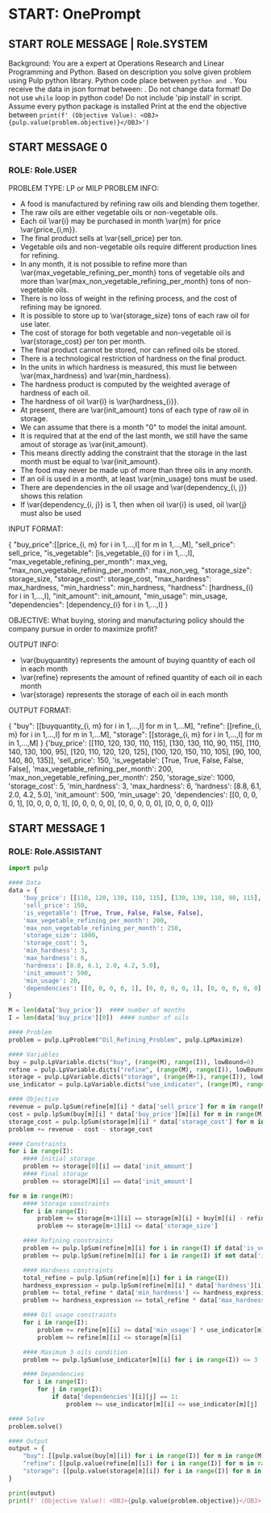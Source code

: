 # START: OnePrompt 
## START ROLE MESSAGE | Role.SYSTEM 
Background: You are a expert at Operations Research and Linear Programming and Python. Based on description you solve given problem using Pulp python library. Python code place between ```python and ```. You receive the data in json format between: <DATA></DATA>. Do not change data format! Do not use `while` loop in python code! Do not include 'pip install' in script. Assume every python package is installed Print at the end the objective between <OBJ></OBJ> `print(f' (Objective Value): <OBJ>{pulp.value(problem.objective)}</OBJ>')`  
## START MESSAGE 0 
### ROLE: Role.USER
<DESCRIPTION>
PROBLEM TYPE: LP or MILP
PROBLEM INFO:

- A food is manufactured by refining raw oils and blending them together. 
- The raw oils are either vegetable oils or non-vegetable oils. 
- Each oil \var{i} may be purchased in month \var{m} for price \var{price_{i,m}}.
- The final product sells at \var{sell_price} per ton.
- Vegetable oils and non-vegetable oils require different production lines for refining. 
- In any month, it is not possible to refine more than \var{max_vegetable_refining_per_month} tons of vegetable oils and more than \var{max_non_vegetable_refining_per_month} tons of non-vegetable oils. 
- There is no loss of weight in the refining process, and the cost of refining may be ignored.
- It is possible to store up to \var{storage_size} tons of each raw oil for use later. 
- The cost of storage for both vegetable and non-vegetable oil is \var{storage_cost} per ton per month.
- The final product cannot be stored, nor can refined oils be stored.
- There is a technological restriction of hardness on the final product. 
- In the units in which hardness is measured, this must lie between \var{max_hardness} and \var{min_hardness}.
- The hardness product is computed by the weighted average of hardness of each oil.
- The hardness of oil \var{i} is \var{hardness_{i}}.
- At present, there are \var{init_amount} tons of each type of raw oil in storage. 
- We can assume that there is a month "0" to model the inital amount.
- It is required that at the end of the last month, we still have the same amout of storage as \var{init_amount}.
- This means directly adding the constraint that the storage in the last month must be equal to \var{init_amount}.
- The food may never be made up of more than three oils in any month.
- If an oil is used in a month, at least \var{min_usage} tons must be used.
- There are dependencies in the oil usage and \var{dependency_{i, j}} shows this relation
- If \var{dependency_{i, j}} is 1, then when oil \var{i} is used, oil \var{j} must also be used


INPUT FORMAT:

{
    "buy_price":[[price_{i, m} for i in 1,...,I] for m in 1,...,M],
    "sell_price": sell_price,
    "is_vegetable": [is_vegetable_{i} for i in 1,...,I],
    "max_vegetable_refining_per_month": max_veg,
    "max_non_vegetable_refining_per_month": max_non_veg,
    "storage_size": storage_size,
    "storage_cost": storage_cost,
    "max_hardness": max_hardness,
    "min_hardness": min_hardness,
    "hardness": [hardness_{i} for i in 1,...,I],
    "init_amount": init_amount,
    "min_usage": min_usage,
    "dependencies": [dependency_{i} for i in 1,...,I]
}


OBJECTIVE: What buying, storing and manufacturing policy should the company pursue in order to maximize profit?

OUTPUT INFO: 

- \var{buyquantity} represents the amount of buying quantity of each oil in each month
- \var{refine} represents the amount of refined quantity of each oil in each month
- \var{storage} represents the storage of each oil in each month
 
OUTPUT FORMAT: 

{
    "buy": [[buyquantity_{i, m} for i in 1,...,I] for m in 1,...M],
    "refine": [[refine_{i, m} for i in 1,...,I] for m in 1,...M],
    "storage": [[storage_{i, m} for i in 1,...,I] for m in 1,...,M]
} 
</DESCRIPTION>
<DATA>
{'buy_price': [[110, 120, 130, 110, 115], [130, 130, 110, 90, 115], [110, 140, 130, 100, 95], [120, 110, 120, 120, 125], [100, 120, 150, 110, 105], [90, 100, 140, 80, 135]], 'sell_price': 150, 'is_vegetable': [True, True, False, False, False], 'max_vegetable_refining_per_month': 200, 'max_non_vegetable_refining_per_month': 250, 'storage_size': 1000, 'storage_cost': 5, 'min_hardness': 3, 'max_hardness': 6, 'hardness': [8.8, 6.1, 2.0, 4.2, 5.0], 'init_amount': 500, 'min_usage': 20, 'dependencies': [[0, 0, 0, 0, 1], [0, 0, 0, 0, 1], [0, 0, 0, 0, 0], [0, 0, 0, 0, 0], [0, 0, 0, 0, 0]]}</DATA>


## START MESSAGE 1 
### ROLE: Role.ASSISTANT
```python
import pulp

#### Data
data = {
    'buy_price': [[110, 120, 130, 110, 115], [130, 130, 110, 90, 115], [110, 140, 130, 100, 95], [120, 110, 120, 120, 125], [100, 120, 150, 110, 105], [90, 100, 140, 80, 135]],
    'sell_price': 150,
    'is_vegetable': [True, True, False, False, False],
    'max_vegetable_refining_per_month': 200,
    'max_non_vegetable_refining_per_month': 250,
    'storage_size': 1000,
    'storage_cost': 5,
    'min_hardness': 3,
    'max_hardness': 6,
    'hardness': [8.8, 6.1, 2.0, 4.2, 5.0],
    'init_amount': 500,
    'min_usage': 20,
    'dependencies': [[0, 0, 0, 0, 1], [0, 0, 0, 0, 1], [0, 0, 0, 0, 0], [0, 0, 0, 0, 0], [0, 0, 0, 0, 0]]
}

M = len(data['buy_price'])  #### number of months
I = len(data['buy_price'][0])  #### number of oils

#### Problem
problem = pulp.LpProblem("Oil_Refining_Problem", pulp.LpMaximize)

#### Variables
buy = pulp.LpVariable.dicts("buy", (range(M), range(I)), lowBound=0)
refine = pulp.LpVariable.dicts("refine", (range(M), range(I)), lowBound=0)
storage = pulp.LpVariable.dicts("storage", (range(M+1), range(I)), lowBound=0)
use_indicator = pulp.LpVariable.dicts("use_indicator", (range(M), range(I)), cat='Binary')

#### Objective
revenue = pulp.lpSum(refine[m][i] * data['sell_price'] for m in range(M) for i in range(I))
cost = pulp.lpSum(buy[m][i] * data['buy_price'][m][i] for m in range(M) for i in range(I))
storage_cost = pulp.lpSum(storage[m][i] * data['storage_cost'] for m in range(1, M+1) for i in range(I))
problem += revenue - cost - storage_cost

#### Constraints
for i in range(I):
    #### Initial storage
    problem += storage[0][i] == data['init_amount']
    #### Final storage
    problem += storage[M][i] == data['init_amount']

for m in range(M):
    #### Storage constraints
    for i in range(I):
        problem += storage[m+1][i] == storage[m][i] + buy[m][i] - refine[m][i]
        problem += storage[m+1][i] <= data['storage_size']

    #### Refining constraints
    problem += pulp.lpSum(refine[m][i] for i in range(I) if data['is_vegetable'][i]) <= data['max_vegetable_refining_per_month']
    problem += pulp.lpSum(refine[m][i] for i in range(I) if not data['is_vegetable'][i]) <= data['max_non_vegetable_refining_per_month']

    #### Hardness constraints
    total_refine = pulp.lpSum(refine[m][i] for i in range(I))
    hardness_expression = pulp.lpSum(refine[m][i] * data['hardness'][i] for i in range(I))
    problem += total_refine * data['min_hardness'] <= hardness_expression
    problem += hardness_expression <= total_refine * data['max_hardness']

    #### Oil usage constraints
    for i in range(I):
        problem += refine[m][i] >= data['min_usage'] * use_indicator[m][i]
        problem += refine[m][i] <= storage[m][i]

    #### Maximum 3 oils condition
    problem += pulp.lpSum(use_indicator[m][i] for i in range(I)) <= 3

    #### Dependencies
    for i in range(I):
        for j in range(I):
            if data['dependencies'][i][j] == 1:
                problem += use_indicator[m][i] <= use_indicator[m][j]

#### Solve
problem.solve()

#### Output
output = {
    "buy": [[pulp.value(buy[m][i]) for i in range(I)] for m in range(M)],
    "refine": [[pulp.value(refine[m][i]) for i in range(I)] for m in range(M)],
    "storage": [[pulp.value(storage[m][i]) for i in range(I)] for m in range(M+1)]  #### Including initial storage
}

print(output)
print(f' (Objective Value): <OBJ>{pulp.value(problem.objective)}</OBJ>')
```

